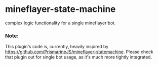 # mineflayer-state-machine
complex logic functionality for a single mineflayer bot.


### Note:
This plugin's code is, currently, heavily inspired by https://github.com/PrismarineJS/mineflayer-statemachine.
Please check that plugin out for single bot usage, as it's much more tightly integrated.

